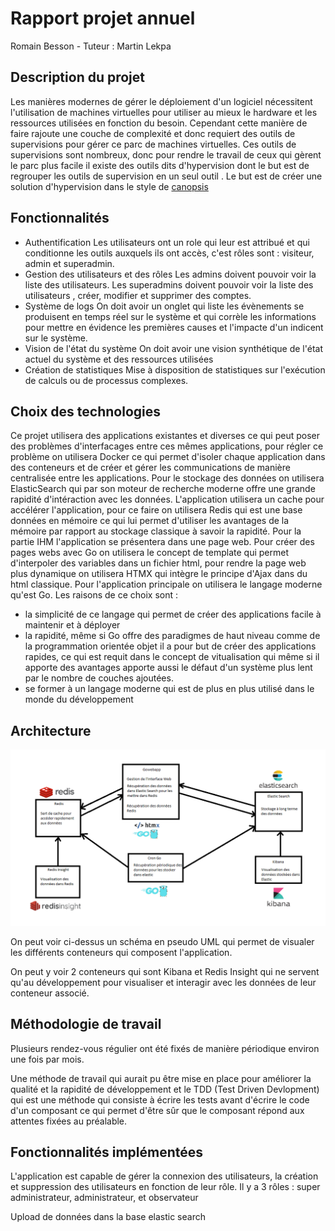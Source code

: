 # Rapport projet annuel
Romain Besson - Tuteur : Martin Lekpa

## Description du projet
Les manières modernes de gérer le déploiement d'un logiciel nécessitent l'utilisation de machines virtuelles pour utiliser au mieux le hardware et les ressources utilisées en fonction du besoin. Cependant cette manière de faire rajoute une couche de complexité et donc requiert des outils de supervisions pour gérer ce parc de machines virtuelles. Ces outils de supervisions sont nombreux, donc pour rendre le travail de ceux qui gèrent le parc plus facile il existe des outils dits d'hypervision dont le but est de regrouper les outils de supervision en un seul outil .
Le but est de créer une solution d'hypervision dans le style de [canopsis](https://www.canopsis.fr/)

## Fonctionnalités
 - Authentification
 Les utilisateurs ont un role qui leur est attribué et qui conditionne les outils auxquels ils ont accès, c'est rôles sont : visiteur, admin et superadmin.
 - Gestion des utilisateurs et des rôles
 Les admins doivent pouvoir voir la liste des utilisateurs. Les superadmins doivent pouvoir voir la liste des utilisateurs , créer, modifier et supprimer des comptes.
 - Système de logs
 On doit avoir un onglet qui liste les évènements se produisent en temps réel sur le système et qui corrèle les informations pour mettre en évidence les premières causes et l'impacte d'un indicent sur le système.
 - Vision de l'état du système 
 On doit avoir une vision synthétique de l'état actuel du système et des ressources utilisées
 - Création de statistiques
 Mise à disposition de statistiques sur l'exécution de calculs ou de processus complexes.

## Choix des technologies
Ce projet utilisera des applications existantes et diverses ce qui peut poser des problèmes d'interfacages entre ces mêmes applications, pour régler ce problème on utilisera Docker ce qui permet d'isoler chaque application dans des conteneurs et de créer et gérer les communications de manière centralisée entre les applications.
Pour le stockage des données on utilisera ElasticSearch qui par son moteur de recherche moderne offre une grande rapidité d'intéraction avec les données.
L'application utilisera un cache pour accélérer l'application, pour ce faire on utilisera Redis qui est une base données en mémoire ce qui lui permet d'utiliser les avantages de la mémoire par rapport au stockage classique à savoir la rapidité.
Pour la partie IHM l'application se présentera dans une page web. Pour créer des pages webs avec Go on utilisera le concept de template qui permet d'interpoler des variables dans un fichier html, pour rendre la page web plus dynamique on utilisera HTMX qui intègre le principe d'Ajax dans du html classique.
Pour l'application principale on utilisera le langage moderne qu'est Go. Les raisons de ce choix sont :
- la simplicité de ce langage qui permet de créer des applications facile à maintenir et à déployer
- la rapidité, même si Go offre des paradigmes de haut niveau comme de la programmation orientée objet il a pour but de créer des applications rapides, ce qui est requit dans le concept de vitualisation qui même si il apporte des avantages apporte aussi le défaut d'un système plus lent par le nombre de couches ajoutées.
- se former à un langage moderne qui est de plus en plus utilisé dans le monde du développement

## Architecture
![Image](./suivie%20de%20projet/Soutenance/Architecture.png "Title")

On peut voir ci-dessus un schéma en pseudo UML qui permet de visualer les différents conteneurs qui composent l'application.

On peut y voir 2 conteneurs qui sont Kibana et Redis Insight qui ne servent qu'au développement pour visualiser et interagir avec les données de leur conteneur associé. 

## Méthodologie de travail
Plusieurs rendez-vous régulier ont été fixés de manière périodique environ une fois par mois. 

Une méthode de travail qui aurait pu être mise en place pour améliorer la qualité et la rapidité de développement et le TDD (Test Driven Devlopment) qui est une méthode qui consiste à écrire les tests avant d'écrire le code d'un composant ce qui permet d'être sûr que le composant répond aux attentes fixées au préalable.

## Fonctionnalités implémentées
L'application est capable de gérer la connexion des utilisateurs, la création et suppression des utilisateurs en fonction de leur rôle.
Il y a 3 rôles : super administrateur, administrateur, et observateur

Upload de données dans la base elastic search
